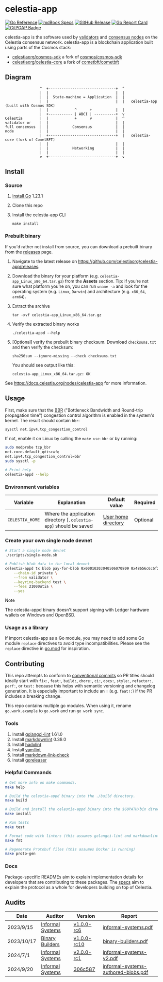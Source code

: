 # celestia-app

[![Go Reference](https://img.shields.io/badge/godoc-reference-blue.svg)](https://pkg.go.dev/github.com/celestiaorg/celestia-app)
[![mdBook Specs](https://img.shields.io/badge/mdBook-specs-blue)](https://celestiaorg.github.io/celestia-app/)
[![GitHub Release](https://img.shields.io/github/v/release/celestiaorg/celestia-app)](https://github.com/celestiaorg/celestia-app/releases/latest)
[![Go Report Card](https://goreportcard.com/badge/github.com/celestiaorg/celestia-app)](https://goreportcard.com/report/github.com/celestiaorg/celestia-app)
[![GitPOAP Badge](https://public-api.gitpoap.io/v1/repo/celestiaorg/celestia-app/badge)](https://www.gitpoap.io/gh/celestiaorg/celestia-app)

celestia-app is the software used by [validators](https://docs.celestia.org/nodes/validator-node) and [consensus nodes](https://docs.celestia.org/nodes/consensus-node) on the Celestia consensus network. celestia-app is a blockchain application built using parts of the Cosmos stack:

- [celestiaorg/cosmos-sdk](https://github.com/celestiaorg/cosmos-sdk) a fork of [cosmos/cosmos-sdk](https://github.com/cosmos/cosmos-sdk)
- [celestiaorg/celestia-core](https://github.com/celestiaorg/celestia-core) a fork of [cometbft/cometbft](https://github.com/cometbft/cometbft)

## Diagram

```ascii
                ^  +-------------------------------+  ^
                |  |                               |  |
                |  |  State-machine = Application  |  |
                |  |                               |  |   celestia-app (built with Cosmos SDK)
                |  |            ^      +           |  |
                |  +----------- | ABCI | ----------+  v
Celestia        |  |            +      v           |  ^
validator or    |  |                               |  |
full consensus  |  |           Consensus           |  |
node            |  |                               |  |
                |  +-------------------------------+  |   celestia-core (fork of CometBFT)
                |  |                               |  |
                |  |           Networking          |  |
                |  |                               |  |
                v  +-------------------------------+  v
```

## Install

### Source

1. [Install Go](https://go.dev/doc/install) 1.23.1
1. Clone this repo
1. Install the celestia-app CLI

    ```shell
    make install
    ```

### Prebuilt binary

If you'd rather not install from source, you can download a prebuilt binary from the [releases](https://github.com/celestiaorg/celestia-app/releases) page.

1. Navigate to the latest release on <https://github.com/celestiaorg/celestia-app/releases>.
1. Download the binary for your platform (e.g. `celestia-app_Linux_x86_64.tar.gz`) from the **Assets** section. Tip: if you're not sure what platform you're on, you can run `uname -a` and look for the operating system (e.g. `Linux`, `Darwin`) and architecture (e.g. `x86_64`, `arm64`).
1. Extract the archive

    ```shell
    tar -xvf celestia-app_Linux_x86_64.tar.gz
    ```

1. Verify the extracted binary works

    ```shell
    ./celestia-appd --help
    ```

1. [Optional] verify the prebuilt binary checksum. Download `checksums.txt` and then verify the checksum:

    ```shell
    sha256sum --ignore-missing --check checksums.txt
    ```

    You should see output like this:

    ```shell
    celestia-app_Linux_x86_64.tar.gz: OK
    ```

See <https://docs.celestia.org/nodes/celestia-app> for more information.

## Usage

First, make sure that the [BBR](https://www.ietf.org/archive/id/draft-cardwell-iccrg-bbr-congestion-control-01.html) ("Bottleneck Bandwidth and Round-trip propagation time") congestion control algorithm is enabled in the
system's kernel. The result should contain `bbr`:

```sh
sysctl net.ipv4.tcp_congestion_control
```

If not, enable it on Linux by calling the `make use-bbr` or by running:

```sh
sudo modprobe tcp_bbr
net.core.default_qdisc=fq
net.ipv4.tcp_congestion_control=bbr
sudo sysctl -p
```

```sh
# Print help
celestia-appd --help
```

### Environment variables

| Variable        | Explanation                                                       | Default value                                            | Required |
|-----------------|-------------------------------------------------------------------|----------------------------------------------------------|----------|
| `CELESTIA_HOME` | Where the application directory (`.celestia-app`) should be saved | [User home directory](https://pkg.go.dev/os#UserHomeDir) | Optional |

### Create your own single node devnet

```sh
# Start a single node devnet
./scripts/single-node.sh

# Publish blob data to the local devnet
celestia-appd tx blob pay-for-blob 0x00010203040506070809 0x48656c6c6f2c20576f726c6421 \
	--chain-id private \
	--from validator \
	--keyring-backend test \
	--fees 21000utia \
	--yes
```

> [!NOTE]
> The celestia-appd binary doesn't support signing with Ledger hardware wallets on Windows and OpenBSD.

### Usage as a library

If import celestia-app as a Go module, you may need to add some Go module `replace` directives to avoid type incompatibilities. Please see the `replace` directive in [go.mod](./go.mod) for inspiration.

## Contributing

This repo attempts to conform to [conventional commits](https://www.conventionalcommits.org/en/v1.0.0/) so PR titles should ideally start with `fix:`, `feat:`, `build:`, `chore:`, `ci:`, `docs:`, `style:`, `refactor:`, `perf:`, or `test:` because this helps with semantic versioning and changelog generation. It is especially important to include an `!` (e.g. `feat!:`) if the PR includes a breaking change.

This repo contains multiple go modules. When using it, rename `go.work.example` to `go.work` and run `go work sync`.

### Tools

1. Install [golangci-lint](https://golangci-lint.run/welcome/install) 1.61.0
1. Install [markdownlint](https://github.com/DavidAnson/markdownlint) 0.39.0
1. Install [hadolint](https://github.com/hadolint/hadolint)
1. Install [yamllint](https://yamllint.readthedocs.io/en/stable/quickstart.html)
1. Install [markdown-link-check](https://github.com/tcort/markdown-link-check)
1. Install [goreleaser](https://goreleaser.com/install/)

### Helpful Commands

```sh
# Get more info on make commands.
make help

# Build the celestia-appd binary into the ./build directory.
make build

# Build and install the celestia-appd binary into the $GOPATH/bin directory.
make install

# Run tests
make test

# Format code with linters (this assumes golangci-lint and markdownlint are installed)
make fmt

# Regenerate Protobuf files (this assumes Docker is running)
make proto-gen
```

### Docs

Package-specific READMEs aim to explain implementation details for developers that are contributing to these packages. The [specs](https://celestiaorg.github.io/celestia-app/) aim to explain the protocol as a whole for developers building on top of Celestia.

## Audits

| Date       | Auditor                                       | Version                                                                                                | Report                                                                                |
|------------|-----------------------------------------------|--------------------------------------------------------------------------------------------------------|---------------------------------------------------------------------------------------|
| 2023/9/15  | [Informal Systems](https://informal.systems/) | [v1.0.0-rc6](https://github.com/celestiaorg/celestia-app/releases/tag/v1.0.0-rc6)                      | [informal-systems.pdf](docs/audit/informal-systems.pdf)                               |
| 2023/10/17 | [Binary Builders](https://binary.builders/)   | [v1.0.0-rc10](https://github.com/celestiaorg/celestia-app/releases/tag/v1.0.0-rc10)                    | [binary-builders.pdf](docs/audit/binary-builders.pdf)                                 |
| 2024/7/1   | [Informal Systems](https://informal.systems/) | [v2.0.0-rc1](https://github.com/celestiaorg/celestia-app/releases/tag/v2.0.0-rc1)                      | [informal-systems-v2.pdf](docs/audit/informal-systems-v2.pdf)                         |
| 2024/9/20  | [Informal Systems](https://informal.systems/) | [306c587](https://github.com/celestiaorg/celestia-app/commit/306c58745d135d31c3777a1af2f58d50adbd32c8) | [informal-systems-authored-blobs.pdf](docs/audit/informal-systems-authored-blobs.pdf) |
